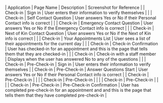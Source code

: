 | Application | Page Name |  Description  |   Screenshot for Reference |
| Check-in | Sign in | User enters their information to verify themselves   |      |
| Check-in | Self Contact Question | User answers Yes or No if their Personal Contact info is correct   |      |
| Check-in | Emergency Contact Question |   User answers Yes or No if the Emergency Contact info is correct |      |
| Check-in |  Next of Kin Contact Question |  User answers Yes or No if the Next of Kin info is correct  |      |
| Check-in | Your Appointments List |  User sees a list of their appointments for the current day  |      |
| Check-in | Check-in Confirmation | User has checked-in for an appointment and this is the page that tells them that they are checked-in   |      |
| Check-in | Check-in with a staff member | Displays when the user has answered No to any of the questions   |      |
| Check-in | Pre-Check-in |  Sign in  |  User enters their information to verify themselves    |
| Check-in | Pre-Check-in | Answer Questions Start   |    User answers Yes or No if their Personal Contact info is correct  |
| Check-in | Pre-Check-in |    |      |
| Check-in | Pre-Check-in |    |      |
| Check-in | Pre-Check-in |    |      |
| Check-in | Pre-Check-in |  Pre-Check-in Confirmation  |  User has completed pre-check-in for an appointment and and this is the page that tells them that they have completed pre-check-in    |
